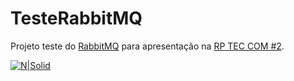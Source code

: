 # TesteRabbitMQ

Projeto teste do [RabbitMQ](https://www.rabbitmq.com/) para apresentação na [RP TEC COM #2](http://rpteccom.com/).

[![N|Solid](http://rpteccom.com/assets/images/logo/logo-color-slogan-white.svg)](http://rpteccom.com/)